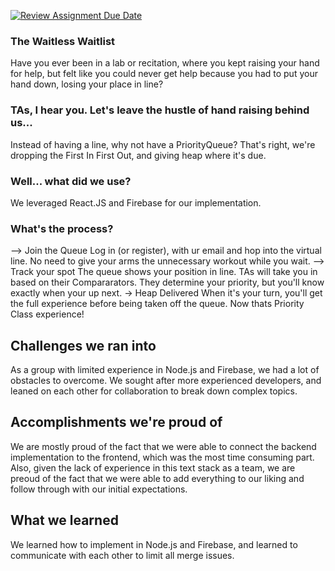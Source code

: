[![Review Assignment Due Date](https://classroom.github.com/assets/deadline-readme-button-22041afd0340ce965d47ae6ef1cefeee28c7c493a6346c4f15d667ab976d596c.svg)](https://classroom.github.com/a/_U2QbDVP)
### The Waitless Waitlist
Have you ever been in a lab or recitation, where you kept raising your hand for help, but felt like you could never get help because you had to put your hand down, losing your place in line?
### TAs, I hear you. Let's leave the hustle of hand raising behind us...
Instead of having a line, why not have a PriorityQueue? That's right, we're dropping the First In First Out, and giving heap where it's due. 
### Well... what did we use?
We leveraged React.JS and Firebase for our implementation.  
### What's the process?
--> Join the Queue
Log in (or register), with ur email and hop into the virtual line. No need to give your arms the unnecessary workout while you wait.
--> Track your spot 
The queue shows your position in line. TAs will take you in based on their Compararators. They determine your priority, but you'll know exactly when your up next. 
-> Heap Delivered 
When it's your turn, you'll get the full experience before being taken off the queue. Now thats Priority Class experience!
## Challenges we ran into
As a group with limited experience in Node.js and Firebase, we had a lot of obstacles to overcome. We sought after more experienced developers, and leaned on each other for collaboration to break down complex topics. 
## Accomplishments we're proud of 
We are mostly proud of the fact that we were able to connect the backend implementation to the frontend, which was the most time consuming part. Also, given the lack of experience in this text stack as a team, we are preoud of the fact that we were able to add everything to our liking and follow through with our initial expectations.
## What we learned
We learned how to implement in Node.js and Firebase, and learned to communicate with each other to limit all merge issues. 
##


